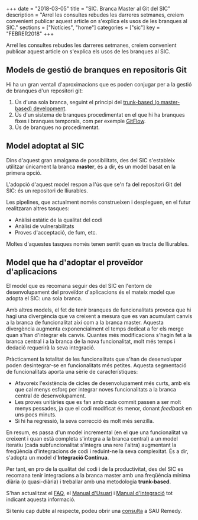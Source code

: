 +++
date        = "2018-03-05"
title       = "SIC. Branca Master al Git del SIC"
description = "Arrel les consultes rebudes les darreres setmanes, creiem convenient publicar aquest article on s'explica els usos de les branques al SIC."
sections    = ["Notícies", "home"]
categories  = ["sic"]
key         = "FEBRER2018"
+++

Arrel les consultes rebudes les darreres setmanes, creiem convenient publicar aquest article on s'explica els usos de les branques al SIC.

## Models de gestió de branques en repositoris Git

Hi ha un gran ventall d'aproximacions que es poden conjugar per a la gestió de branques d'un repositori git:

1. Ús d'una sola branca, seguint el principi del [trunk-based (o master-based) development](https://continuousdelivery.com/foundations/continuous-integration/).
2. Ús d'un sistema de branques procedimentat en el que hi ha branques fixes i branques temporals, com per exemple [GitFlow](http://nvie.com/posts/a-successful-git-branching-model/).
3. Ús de branques no procedimentat.

## Model adoptat al SIC

Dins d'aquest gran amalgama de possibilitats, des del SIC s'estableix utilitzar únicament la branca **master**, és a dir, és un model basat en la primera opció.

L'adopció d'aquest model respon a l'ús que se'n fa del repositori Git del SIC: és un repositori de lliurables.

Les pipelines, que actualment només construeixen i despleguen, en el futur realitzaran altres tasques:

* Anàlisi estàtic de la qualitat del codi
* Anàlisi de vulnerabilitats
* Proves d'acceptació, de fum, etc.

Moltes d'aquestes tasques només tenen sentit quan es tracta de lliurables.

## Model que ha d'adoptar el proveïdor d'aplicacions

El model que es recomana seguir des del SIC en l'entorn de desenvolupament del proveïdor d'aplicacions és el mateix model que adopta el SIC: una sola branca.

Amb altres models, el fet de tenir branques de funcionalitats provoca que hi hagi una divergència que va creixent a mesura que es van acumulant canvis a la branca de funcionalitat així com a la branca master. Aquesta divergència augmenta exponencialment el temps dedicat a fer els merge quan s'han d'integrar els canvis. Quantes més modificacions s'hagin fet a la branca central i a la branca de la nova funcionalitat, molt més temps i dedació requerirà la seva integració.

Pràcticament la totalitat de les funcionalitats que s'han de desenvolupar poden desintegrar-se en funcionalitats més petites. Aquesta segmentació de funcionalitats aporta una sèrie de característiques:

* Afavoreix l'existència de cicles de desenvolupament més curts, amb els que cal menys esforç per integrar noves funcionalitats a la branca central de desenvolupament.
* Les proves unitàries que es fan amb cada commit passen a ser molt menys pessades, ja que el codi modificat és menor, donant *feedback* en uns pocs minuts.
* Si hi ha regressió, la seva correcció és molt més senzilla.

En resum, es passa d'un model incremental (en el que una funcionalitat va creixent i quan està completa s'integra a la branca central) a un model iteratiu (cada subfuncionalitat s'integra una rere l'altra) augmentant la freqüència d'integracions de codi i reduint-ne la seva complexitat. És a dir, s'adopta un model d'**Integració Contínua**.

Per tant, en pro de la qualitat del codi i de la productivitat, des del SIC es recomana tenir integracions a la branca master amb una freqüència mínima diària (o quasi-diària) i treballar amb una metodologia **trunk-based**.

S'han actualitzat el [FAQ](http://canigo.ctti.gencat.cat/sic/faq/), el [Manual d'Usuari](http://canigo.ctti.gencat.cat/related/sic/2.0/manual-usuari.pdf) i [Manual d'Integració](http://canigo.ctti.gencat.cat/related/sic/2.0/manual-integracio.pdf) tot indicant aquesta informació.

Si teniu cap dubte al respecte, podeu obrir una [consulta](http://canigo.ctti.gencat.cat/howtos/2018-01-howto-obrir-peticions-SIC-a-autoservei-Remedy/#consulta) a SAU Remedy.

